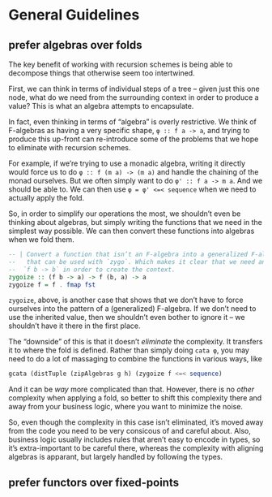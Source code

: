 # General Guidelines

## prefer algebras over folds

The key benefit of working with recursion schemes is being able to decompose things that otherwise seem too intertwined.

First, we can think in terms of individual steps of a tree – given just this one node, what do we need from the surrounding context in order to produce a value? This is what an algebra attempts to encapsulate.

In fact, even thinking in terms of “algebra” is overly restrictive. We think of F-algebras as having a very specific shape, `φ :: f a -> a`, and trying to produce this up-front can re-introduce some of the problems that we hope to eliminate with recursion schemes.

For example, if we’re trying to use a monadic algebra, writing it directly would force us to do `φ :: f (m a) -> (m a)` and handle the chaining of the monad ourselves. But we often simply want to do `φ' :: f a -> m a`. And we should be able to. We can then use `φ = φ' <=< sequence` when we need to actually apply the fold.

So, in order to simplify our operations the most, we shouldn’t even be thinking about algebras, but simply writing the functions that we need in the simplest way possible. We can then convert these functions into algebras when we fold them.

```haskell
-- | Convert a function that isn’t an F-algebra into a generalized F-algebra
--   that can be used with `zygo`. Which makes it clear that we need another
--  `f b -> b` in order to create the context.
zygoize :: (f b -> a) -> f (b, a) -> a
zygoize f = f . fmap fst
```

`zygoize`, above, is another case that shows that we don’t have to force ourselves into the pattern of a (generalized) F-algebra. If we don’t need to use the inherited value, then we shouldn’t even bother to ignore it – we shouldn’t have it there in the first place.

The “downside” of this is that it doesn’t _eliminate_ the complexity. It transfers it to where the fold is defined. Rather than simply doing `cata φ`, you may need to do a lot of massaging to combine the functions in various ways, like 
```haskell
gcata (distTuple (zipAlgebras g h) (zygoize f <=< sequence)
```
And it can be _way_ more complicated than that. However, there is no _other_ complexity when applying a fold, so better to shift this complexity there and away from your business logic, where you want to minimize the noise.

So, even though the complexity in this case isn’t eliminated, it’s moved away from the code you need to be very consicous of and careful about. Also, business logic usually includes rules that aren’t easy to encode in types, so it’s extra-important to be careful there, whereas the complexity with aligning algebras is apparant, but largely handled by following the types.

## prefer functors over fixed-points

